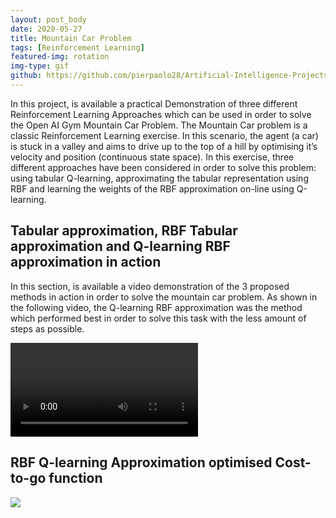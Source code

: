 ```yaml
---
layout: post_body
date: 2020-05-27
title: Mountain Car Problem
tags: [Reinforcement Learning]
featured-img: rotation
img-type: gif
github: https://github.com/pierpaolo28/Artificial-Intelligence-Projects/tree/master/Reinforcment%20Learning
---
```


In this project, is available a practical Demonstration of three different Reinforcement Learning
Approaches which can be used in order to solve the Open AI Gym
Mountain Car Problem. The Mountain Car problem is a classic
Reinforcement Learning exercise. In this scenario, the agent (a car)
is stuck in a valley and aims to drive up to the top of a hill by
optimising it’s velocity and position (continuous state space). In
this exercise, three different approaches have been considered in
order to solve this problem: using tabular Q-learning, approximating
the tabular representation using RBF and learning the weights of the
RBF approximation on-line using Q-learning.

## Tabular approximation, RBF Tabular approximation and Q-learning RBF approximation in action

In this section, is available a video demonstration of the 3 proposed
methods in action in order to solve the mountain car problem. As shown
in the following video, the Q-learning RBF approximation was the
method which performed best in order to solve this task with the less
amount of steps as possible.

<video class="center" controls>
  <source
    src="/assets/img/posts/mountain-car.webm"
    type="video/mp4"
  />
  Your browser does not support the video tag.
</video>


## RBF Q-learning Approximation optimised Cost-to-go function
![](/assets/img/posts/rotation.gif)
